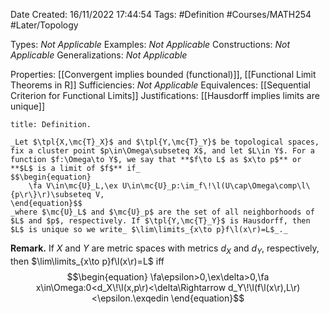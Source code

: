 <div class="topSpace"></div>

Date Created: 16/11/2022 17:44:54
Tags: #Definition #Courses/MATH254 #Later/Topology

Types: _Not Applicable_
Examples: _Not Applicable_
Constructions: _Not Applicable_
Generalizations: _Not Applicable_

Properties: [[Convergent implies bounded (functional)]], [[Functional Limit Theorems in R]]
Sufficiencies: _Not Applicable_
Equivalences: [[Sequential Criterion for Functional Limits]]
Justifications: [[Hausdorff implies limits are unique]]

``` ad-Definition
title: Definition.

_Let $\tpl{X,\mc{T}_X}$ and $\tpl{Y,\mc{T}_Y}$ be topological spaces, fix a cluster point $p\in\Omega\subseteq X$, and let $L\in Y$. For a function $f:\Omega\to Y$, we say that **$f\to L$ as $x\to p$** or **$L$ is a limit of $f$** if_
$$\begin{equation}
    \fa V\in\mc{U}_L,\ex U\in\mc{U}_p:\im_f\!\l(U\cap\Omega\comp\l\{p\r\}\r)\subseteq V,
\end{equation}$$
_where $\mc{U}_L$ and $\mc{U}_p$ are the set of all neighborhoods of $L$ and $p$, respectively. If $\tpl{Y,\mc{T}_Y}$ is Hausdorff, then $L$ is unique so we write_ $\lim\limits_{x\to p}f\l(x\r)=L$_._

```

**Remark.** If $X$ and $Y$ are metric spaces with metrics $d_X$ and $d_Y$, respectively, then $\lim\limits_{x\to p}f\l(x\r)=L$ iff
$$\begin{equation}
    \fa\epsilon>0,\ex\delta>0,\fa x\in\Omega:0<d_X\!\l(x,p\r)<\delta\Rightarrow d_Y\!\l(f\l(x\r),L\r)<\epsilon.\exqedin
\end{equation}$$
